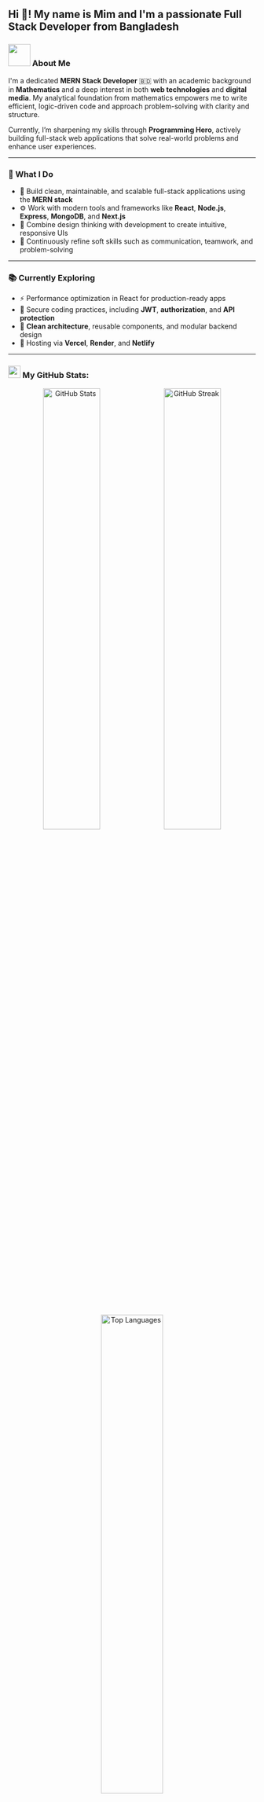 <h2 align="left">Hi 👋! My name is Mim and I'm a passionate Full Stack Developer from Bangladesh</h2>

### <img src="https://github.com/TheDudeThatCode/TheDudeThatCode/blob/master/Assets/Developer.gif" width="45" /> About Me

I'm a dedicated **MERN Stack Developer** 🇧🇩 with an academic background in **Mathematics** and a deep interest in both **web technologies** and **digital media**. My analytical foundation from mathematics empowers me to write efficient, logic-driven code and approach problem-solving with clarity and structure.

Currently, I’m sharpening my skills through **Programming Hero**, actively building full-stack web applications that solve real-world problems and enhance user experiences.

---

### 🎯 What I Do
- 🧩 Build clean, maintainable, and scalable full-stack applications using the **MERN stack**
- ⚙️ Work with modern tools and frameworks like **React**, **Node.js**, **Express**, **MongoDB**, and **Next.js**
- 🎨 Combine design thinking with development to create intuitive, responsive UIs
- 💬 Continuously refine soft skills such as communication, teamwork, and problem-solving  

---

### 📚 Currently Exploring
- ⚡ Performance optimization in React for production-ready apps  
- 🔐 Secure coding practices, including **JWT**, **authorization**, and **API protection**  
- 🧠 **Clean architecture**, reusable components, and modular backend design  
- 🚀 Hosting via **Vercel**, **Render**, and **Netlify**

---

### <img src='https://media1.giphy.com/media/du3J3cXyzhj75IOgvA/giphy.gif?cid=ecf05e47x2g034i9pzwtzzsd3xgg2w9nr94t4tflbbgo3008&rid=giphy.gif' width='25' /> My GitHub Stats:

<p align="center">
  <img src="https://github-readme-stats.vercel.app/api?username=Mim-dot&show_icons=true&theme=tokyonight&count_private=true&hide_border=false" width="48%" alt="GitHub Stats" />
  <img src="https://github-readme-streak-stats.herokuapp.com?user=Mim-dot&theme=tokyonight&hide_border=false" width="48%" alt="GitHub Streak" />
</p>

<p align="center">
  <img src="https://github-readme-stats.vercel.app/api/top-langs/?username=Mim-dot&layout=compact&langs_count=8&theme=tokyonight&hide_border=false" width="50%" alt="Top Languages" />
</p>

---

### 💻 Tech Stack

![HTML5](https://img.shields.io/badge/html5-%23E34F26.svg?style=for-the-badge&logo=html5&logoColor=white) 
![JavaScript](https://img.shields.io/badge/javascript-%23323330.svg?style=for-the-badge&logo=javascript&logoColor=%23F7DF1E) 
![TypeScript](https://img.shields.io/badge/typescript-%23007ACC.svg?style=for-the-badge&logo=typescript&logoColor=white) 
![Next JS](https://img.shields.io/badge/Next-black?style=for-the-badge&logo=next.js&logoColor=white) 
![React](https://img.shields.io/badge/react-%2320232a.svg?style=for-the-badge&logo=react&logoColor=%2361DAFB) 
![NodeJS](https://img.shields.io/badge/node.js-6DA55F?style=for-the-badge&logo=node.js&logoColor=white) 
![Express.js](https://img.shields.io/badge/express.js-%23404d59.svg?style=for-the-badge&logo=express&logoColor=%2361DAFB) 
![MongoDB](https://img.shields.io/badge/MongoDB-%234ea94b.svg?style=for-the-badge&logo=mongodb&logoColor=white) 
![JWT](https://img.shields.io/badge/JWT-black?style=for-the-badge&logo=JSON%20web%20tokens) 
![TailwindCSS](https://img.shields.io/badge/tailwindcss-%2338B2AC.svg?style=for-the-badge&logo=tailwind-css&logoColor=white) 
![Redux](https://img.shields.io/badge/redux-%23593d88.svg?style=for-the-badge&logo=redux&logoColor=white) 
![React Query](https://img.shields.io/badge/-React%20Query-FF4154?style=for-the-badge&logo=react%20query&logoColor=white) 
![React Router](https://img.shields.io/badge/React_Router-CA4245?style=for-the-badge&logo=react-router&logoColor=white) 
![React Hook Form](https://img.shields.io/badge/React%20Hook%20Form-%23EC5990.svg?style=for-the-badge&logo=reacthookform&logoColor=white) 
![Context-API](https://img.shields.io/badge/Context--Api-000000?style=for-the-badge&logo=react) 
![DaisyUI](https://img.shields.io/badge/daisyui-5A0EF8?style=for-the-badge&logo=daisyui&logoColor=white) 
![Styled Components](https://img.shields.io/badge/styled--components-DB7093?style=for-the-badge&logo=styled-components&logoColor=white) 
![Firebase](https://img.shields.io/badge/firebase-%23039BE5.svg?style=for-the-badge&logo=firebase) 
![Figma](https://img.shields.io/badge/figma-%23F24E1E.svg?style=for-the-badge&logo=figma&logoColor=white) 
![Git](https://img.shields.io/badge/git-%23F05033.svg?style=for-the-badge&logo=git&logoColor=white) 
![GitHub](https://img.shields.io/badge/github-%23121011.svg?style=for-the-badge&logo=github&logoColor=white) 
![Heroku](https://img.shields.io/badge/heroku-%23430098.svg?style=for-the-badge&logo=heroku&logoColor=white) 
![Netlify](https://img.shields.io/badge/netlify-%23000000.svg?style=for-the-badge&logo=netlify&logoColor=#00C7B7) 
![Render](https://img.shields.io/badge/Render-%46E3B7.svg?style=for-the-badge&logo=render&logoColor=white) 
![Bootstrap](https://img.shields.io/badge/bootstrap-%238511FA.svg?style=for-the-badge&logo=bootstrap&logoColor=white) 
![Chart.js](https://img.shields.io/badge/chart.js-F5788D.svg?style=for-the-badge&logo=chart.js&logoColor=white)

---

### 📫 Contact Me

<table>
  <tr>
    <td valign="top">
      <a href="mailto:mimh84297@gmail.com" target="_blank">
        <img src="https://img.shields.io/static/v1?message=Gmail&logo=gmail&label=&color=D14836&logoColor=white&labelColor=&style=for-the-badge" height="35" />
      </a><br/><br/>
      <a href="https://www.linkedin.com/in/your-linkedin" target="_blank">
        <img src="https://img.shields.io/static/v1?message=LinkedIn&logo=linkedin&label=&color=0077B5&logoColor=white&labelColor=&style=for-the-badge" height="35" />
      </a>
    </td>
    <td valign="top" align="right">
      <img src="https://i.imgflip.com/65efzo.gif" height="150" alt="Fun animation" />
    </td>
  </tr>
</table>
